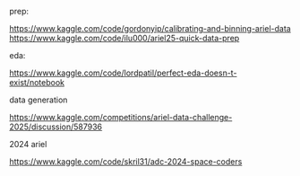 prep:

https://www.kaggle.com/code/gordonyip/calibrating-and-binning-ariel-data
https://www.kaggle.com/code/ilu000/ariel25-quick-data-prep


eda:

https://www.kaggle.com/code/lordpatil/perfect-eda-doesn-t-exist/notebook


data generation

https://www.kaggle.com/competitions/ariel-data-challenge-2025/discussion/587936

2024 ariel

https://www.kaggle.com/code/skril31/adc-2024-space-coders